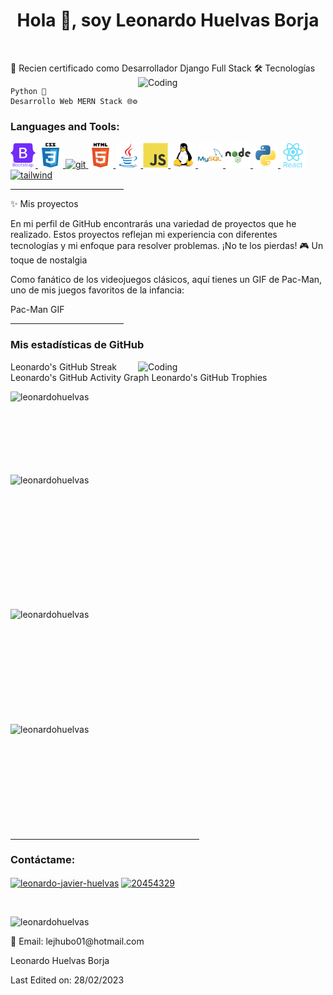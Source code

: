 <h1 align="center">Hola 👋, soy Leonardo Huelvas Borja</h1>
<p align="left"> <a href="https://twitter.com/" target="blank"><img src="https://img.shields.io/twitter/follow/?logo=twitter&style=for-the-badge" alt="" /></a> </p>

🌱 Recien certificado como Desarrollador Django Full Stack
<img align="right" alt="Coding" width="300" src="https://i.pinimg.com/originals/81/17/8b/81178b47a8598f0c81c4799f2cdd4057.gif">
🛠️ Tecnologías

    Python 🐍
    Desarrollo Web MERN Stack 🌐⚙️

<h3 align="left">Languages and Tools:</h3>
<p align="left">
<a href="https://getbootstrap.com" target="_blank" rel="noreferrer"> <img src="https://raw.githubusercontent.com/devicons/devicon/master/icons/bootstrap/bootstrap-plain-wordmark.svg" alt="bootstrap" width="40" height="40"/> </a>
<a href="https://www.w3schools.com/css/" target="_blank" rel="noreferrer"> <img src="https://raw.githubusercontent.com/devicons/devicon/master/icons/css3/css3-original-wordmark.svg" alt="css3" width="40" height="40"/> </a>
<a href="https://git-scm.com/" target="_blank" rel="noreferrer"> <img src="https://www.vectorlogo.zone/logos/git-scm/git-scm-icon.svg" alt="git" width="40" height="40"/> </a>
<a href="https://www.w3.org/html/" target="_blank" rel="noreferrer"> <img src="https://raw.githubusercontent.com/devicons/devicon/master/icons/html5/html5-original-wordmark.svg" alt="html5" width="40" height="40"/> </a>
<a href="https://www.java.com" target="_blank" rel="noreferrer"> <img src="https://raw.githubusercontent.com/devicons/devicon/master/icons/java/java-original.svg" alt="java" width="40" height="40"/> </a>
<a href="https://developer.mozilla.org/en-US/docs/Web/JavaScript" target="_blank" rel="noreferrer"> <img src="https://raw.githubusercontent.com/devicons/devicon/master/icons/javascript/javascript-original.svg" alt="javascript" width="40" height="40"/> </a>
<a href="https://www.linux.org/" target="_blank" rel="noreferrer"> <img src="https://raw.githubusercontent.com/devicons/devicon/master/icons/linux/linux-original.svg" alt="linux" width="40" height="40"/> </a>
<a href="https://www.mysql.com/" target="_blank" rel="noreferrer"> <img src="https://raw.githubusercontent.com/devicons/devicon/master/icons/mysql/mysql-original-wordmark.svg" alt="mysql" width="40" height="40"/> </a>
<a href="https://nodejs.org" target="_blank" rel="noreferrer"> <img src="https://raw.githubusercontent.com/devicons/devicon/master/icons/nodejs/nodejs-original-wordmark.svg" alt="nodejs" width="40" height="40"/> </a>
<a href="https://www.python.org" target="_blank" rel="noreferrer"> <img src="https://raw.githubusercontent.com/devicons/devicon/master/icons/python/python-original.svg" alt="python" width="40" height="40"/> </a>
<a href="https://reactjs.org/" target="_blank" rel="noreferrer"> <img src="https://raw.githubusercontent.com/devicons/devicon/master/icons/react/react-original-wordmark.svg" alt="react" width="40" height="40"/> </a>
<a href="https://tailwindcss.com/" target="_blank" rel="noreferrer"> <img src="https://www.vectorlogo.zone/logos/tailwindcss/tailwindcss-icon.svg" alt="tailwind" width="40" height="40"/> </a>
</p>
<hr width="36%">
✨ Mis proyectos

En mi perfil de GitHub encontrarás una variedad de proyectos que he realizado. Estos proyectos reflejan mi experiencia con diferentes tecnologías y mi enfoque para resolver problemas. ¡No te los pierdas!
🎮 Un toque de nostalgia

Como fanático de los videojuegos clásicos, aquí tienes un GIF de Pac-Man, uno de mis juegos favoritos de la infancia:

Pac-Man GIF
<hr width="36%">
<h3>Mis estadísticas de GitHub</h3>
<img align="right" alt="Coding" width="300" src="https://cdn.dribbble.com/users/1277312/screenshots/14733298/media/39b1045e593737587dd60e42c8422d1f.gif">


Leonardo's GitHub Streak
Leonardo's GitHub Activity Graph
Leonardo's GitHub Trophies
<p><img align="left" src="https://github-readme-stats.vercel.app/api/top-langs?username=leonardohuelvas&show_icons=true&theme=dark&locale=en&layout=compact" alt="leonardohuelvas" /></p>

<br><br><br><br><br><br><br>
<p>&nbsp;<img align="left" src="https://github-readme-stats.vercel.app/api?username=leonardohuelvas&show_icons=true&theme=dark&locale=en" alt="leonardohuelvas" /></p>
<br><br><br><br><br><br><br><br><br><br>
<p><img align="left" src="https://github-readme-streak-stats.herokuapp.com/?user=leonardohuelvas&theme=dark" alt="leonardohuelvas" /></p>
<br><br><br><br><br><br><br><br><br><br>
<p><img align="left" src="https://activity-graph.herokuapp.com/graph?username=leonardohuelvas&theme=react-dark" alt="leonardohuelvas" /></p>
<br><br><br><br><br><br><br><br><br><br>
<hr width="60%">
<h3 align="left">Contáctame:</h3>
<p align="left">
<a href="https://linkedin.com/in/leonardo-javier-huelvas" target="blank"><img align="center" src="https://raw.githubusercontent.com/rahuldkjain/github-profile-readme-generator/master/src/images/icons/Social/linked-in-alt.svg" alt="leonardo-javier-huelvas" height="30" width="40" /></a>
<a href="https://stackoverflow.com/users/20454329/leonardo-huelvas-borja" target="blank"><img align="center" src="https://raw.githubusercontent.com/rahuldkjain/github-profile-readme-generator/master/src/images/icons/Social/stack-overflow.svg" alt="20454329" height="30" width="40" /></a>
</p>
<br>
<p align="left"> <img src="https://komarev.com/ghpvc/?username=leonardohuelvas&label=Profile%20views&color=0e75b6&style=flat" alt="leonardohuelvas" /> </p>
<p align="left">📧 Email: lejhubo01@hotmail.com</p>

Leonardo Huelvas Borja

Last Edited on: 28/02/2023
